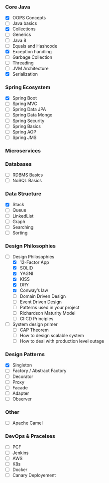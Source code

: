 ### Core Java 

- [x] OOPS Concepts 
- [ ] Java basics
- [x] Collections 
- [ ] Generics
- [ ] Java 8 
- [ ] Equals and Hashcode
- [x] Exception handling 
- [ ] Garbage Collection
- [ ] Threading
- [ ] JVM Architecture 
- [x] Serialization  

### Spring Ecosystem

- [x] Spring Boot        	        	
- [ ] Spring MVC        	
- [ ] Spring Data JPA  
- [ ] Spring Data Mongo  
- [ ] Spring Security   	
- [ ] Spring Basics     	
- [ ] Spring AOP        	
- [ ] Spring JMS

### Microservices 

### Databases 
- [ ] RDBMS Basics 
- [ ] NoSQL Basics 

### Data Structure 
- [x] Stack
- [ ] Queue
- [ ] LinkedList
- [ ] Graph
- [ ] Searching
- [ ] Sorting

### Design Philosophies  

- [ ] Design Philosophies 
    - [x] 12-Factor App 
    - [x] SOLID
    - [x] YAGNI 
    - [x] KISS 
    - [x] DRY 
    - [x] Conway’s law 
    - [ ] Domain Driven Design 
    - [ ] Event Driven Design 
    - [ ] Patterns used in your project
    - [ ] Richardson Maturity Model
    - [ ] CI CD Principles
- [ ] System design primer
    - [ ] CAP Theorem
    - [ ] How to design scalable system
    - [ ] How to deal with production level outage 

### Design Patterns
- [x] Singleton
- [ ] Factory / Abstract Factory
- [ ] Decorator
- [ ] Proxy
- [ ] Facade
- [ ] Adapter
- [ ] Observer

### Other
- [ ] Apache Camel

### DevOps & Praceises 
- [ ] PCF
- [ ] Jenkins
- [ ] AWS
- [ ] K8s
- [ ] Docker
- [ ] Canary Deployement 